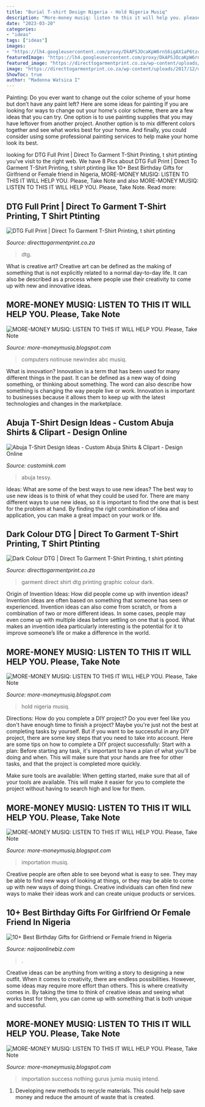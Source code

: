 ```yaml
---
title: "Burial T-shirt Design Nigeria - Hold Nigeria Musiq"
description: "More-money musiq: listen to this it will help you. please, take note"
date: "2023-03-20"
categories:
- "ideas"
tags: ["ideas"]
images:
- "https://lh4.googleusercontent.com/proxy/DkAPSJOcaKpW6rnS6igAX1aP6tzc4WCDXF9FXn_o235cdA-9rsVP4HYaWFU6ATqgwzI4X2yOU51d2wLe1L8m1EgfuEbyoorBpWtyTygJZ7c13TQudbNYvl5Bkw=s0-d"
featuredImage: "https://lh4.googleusercontent.com/proxy/DkAPSJOcaKpW6rnS6igAX1aP6tzc4WCDXF9FXn_o235cdA-9rsVP4HYaWFU6ATqgwzI4X2yOU51d2wLe1L8m1EgfuEbyoorBpWtyTygJZ7c13TQudbNYvl5Bkw=s0-d"
featured_image: "https://directtogarmentprint.co.za/wp-content/uploads/2017/12/direct-to-garment-50-768x960.jpg"
image: "https://directtogarmentprint.co.za/wp-content/uploads/2017/12/direct-to-garment-51.jpg"
ShowToc: true
author: "Madonna Watsica I"
---
```



Painting: Do you ever want to change out the color scheme of your home but don’t have any paint left? Here are some ideas for painting
If you are looking for ways to change out your home's color scheme, there are a few ideas that you can try. One option is to use painting supplies that you may have leftover from another project. Another option is to mix different colors together and see what works best for your home. And finally, you could consider using some professional painting services to help make your home look its best.

	

		
looking for DTG Full Print | Direct To Garment T-Shirt Printing, t shirt ptinting you've visit to the right web. We have 8 Pics about DTG Full Print | Direct To Garment T-Shirt Printing, t shirt ptinting like 10+ Best Birthday Gifts for Girlfriend or Female friend in Nigeria, MORE-MONEY MUSIQ: LISTEN TO THIS IT WILL HELP YOU. Please, Take Note and also MORE-MONEY MUSIQ: LISTEN TO THIS IT WILL HELP YOU. Please, Take Note. Read more:
		
    
## DTG Full Print | Direct To Garment T-Shirt Printing, T Shirt Ptinting

<img loading=lazy src="https://directtogarmentprint.co.za/wp-content/uploads/2017/12/direct-to-garment-50-768x960.jpg" onerror="this.onerror=null;this.src='https://tse4.mm.bing.net/th?id=OIP.EL4F5Z8yL2obe4rajc0raAHaJQ&amp;pid=15.1';" alt="DTG Full Print | Direct To Garment T-Shirt Printing, t shirt ptinting">

_Source: directtogarmentprint.co.za_

>dtg. 

	

What is creative art?
Creative art can be defined as the making of something that is not explicitly related to a normal day-to-day life. It can also be described as a process where people use their creativity to come up with new and innovative ideas.

    
## MORE-MONEY MUSIQ: LISTEN TO THIS IT WILL HELP YOU. Please, Take Note

<img loading=lazy src="https://lh4.googleusercontent.com/proxy/yok81jx0Qu-RZUYDAt9h1b9QTAdjcssVDNOk0BEH3E873lrRKmFodS1CMSAMyFK9Y4kqrSVlUXTYKm83BALYF3YrO8fOZPl3lf_0Kw7_Hzk=s0-d" onerror="this.onerror=null;this.src='https://tse3.mm.bing.net/th?id=OIP.2m-2kBwQjGtcJMkByQciIQHaHa&amp;pid=15.1';" alt="MORE-MONEY MUSIQ: LISTEN TO THIS IT WILL HELP YOU. Please, Take Note">

_Source: more-moneymusiq.blogspot.com_

>computers notinuse newindex abc musiq. 

	

What is innovation?
Innovation is a term that has been used for many different things in the past. It can be defined as a new way of doing something, or thinking about something. The word can also describe how something is changing the way people live or work. Innovation is important to businesses because it allows them to keep up with the latest technologies and changes in the marketplace.

    
## Abuja T-Shirt Design Ideas - Custom Abuja Shirts &amp; Clipart - Design Online

<img loading=lazy src="https://customink-prod.imgix.net/photos/system/images/1012/large/DSC02475.jpg?ixlib=rails-4.0.2&amp;w=600&amp;h=350&amp;fit=crop&amp;crop=faces&amp;fm=jpg&amp;q=85&amp;s=b7c9c01e9c1971deb13c565755d8bafb" onerror="this.onerror=null;this.src='https://tse1.mm.bing.net/th?id=OIP.CM1OoGnZFiROAIpJ-oNtjwHaEU&amp;pid=15.1';" alt="Abuja T-Shirt Design Ideas - Custom Abuja Shirts &amp; Clipart - Design Online">

_Source: customink.com_

>abuja tessy. 

	

Ideas: What are some of the best ways to use new ideas?
The best way to use new ideas is to think of what they could be used for. There are many different ways to use new ideas, so it is important to find the one that is best for the problem at hand. By finding the right combination of idea and application, you can make a great impact on your work or life.

    
## Dark Colour DTG | Direct To Garment T-Shirt Printing, T Shirt Ptinting

<img loading=lazy src="https://directtogarmentprint.co.za/wp-content/uploads/2017/12/direct-to-garment-51.jpg" onerror="this.onerror=null;this.src='https://tse3.mm.bing.net/th?id=OIP._d5lPhd6ZVTgIyhxKXcFgAHaJQ&amp;pid=15.1';" alt="Dark Colour DTG | Direct To Garment T-Shirt Printing, t shirt ptinting">

_Source: directtogarmentprint.co.za_

>garment direct shirt dtg printing graphic colour dark. 

	

Origin of Invention Ideas: How did people come up with invention ideas?
Invention ideas are often based on something that someone has seen or experienced. Invention ideas can also come from scratch, or from a combination of two or more different ideas. In some cases, people may even come up with multiple ideas before settling on one that is good. What makes an invention idea particularly interesting is the potential for it to improve someone’s life or make a difference in the world.

    
## MORE-MONEY MUSIQ: LISTEN TO THIS IT WILL HELP YOU. Please, Take Note

<img loading=lazy src="https://lh3.googleusercontent.com/proxy/O3X1jyImsJISYhXzVp1ZRumTkalQTFGghwFaemNkpb33fpU0K0QvxiH09PzBhXBBmmr19ElbT_tjtbYs1Rfk_gIxBLB80WnPsK-yaZmGdO02q7XaOA=s0-d" onerror="this.onerror=null;this.src='https://tse2.mm.bing.net/th?id=OIP.MUkhcafXRj-oo_R7TwU1TQAAAA&amp;pid=15.1';" alt="MORE-MONEY MUSIQ: LISTEN TO THIS IT WILL HELP YOU. Please, Take Note">

_Source: more-moneymusiq.blogspot.com_

>hold nigeria musiq. 

	

Directions: How do you complete a DIY project?
Do you ever feel like you don't have enough time to finish a project? Maybe you're just not the best at completing tasks by yourself. But if you want to be successful in any DIY project, there are some key steps that you need to take into account. Here are some tips on how to complete a DIY project successfully:
Start with a plan: Before starting any task, it's important to have a plan of what you'll be doing and when. This will make sure that your hands are free for other tasks, and that the project is completed more quickly.

Make sure tools are available: When getting started, make sure that all of your tools are available. This will make it easier for you to complete the project without having to search high and low for them.

    
## MORE-MONEY MUSIQ: LISTEN TO THIS IT WILL HELP YOU. Please, Take Note

<img loading=lazy src="https://lh4.googleusercontent.com/proxy/vdOfc2lfxGqrnz53l__03I_NJmvZ3YOsh9z1tYQfJ0eeVvQQT2HoRC91ygvs9e9rQpMGdwzgf5Y_CzzA2TWa4lgqHxw7EeyYp6Z7BEFlkPkWSilzxxMDS27vVGp_mFN2gV3KZrVlXQ=s0-d" onerror="this.onerror=null;this.src='https://tse2.mm.bing.net/th?id=OIP._Yv5br10sjnyUnDGPQTotAHaJz&amp;pid=15.1';" alt="MORE-MONEY MUSIQ: LISTEN TO THIS IT WILL HELP YOU. Please, Take Note">

_Source: more-moneymusiq.blogspot.com_

>importation musiq. 

	

Creative people are often able to see beyond what is easy to see. They may be able to find new ways of looking at things, or they may be able to come up with new ways of doing things. Creative individuals can often find new ways to make their ideas work and can create unique products or services.

    
## 10+ Best Birthday Gifts For Girlfriend Or Female Friend In Nigeria

<img loading=lazy src="https://www.naijaonlinebiz.com/wp-content/uploads/2021/01/Best-Birthday-Gifts-for-Girlfriend.png" onerror="this.onerror=null;this.src='https://tse3.mm.bing.net/th?id=OIP.dMYyiFsP5H5jgbUl3YKD9QAAAA&amp;pid=15.1';" alt="10+ Best Birthday Gifts for Girlfriend or Female friend in Nigeria">

_Source: naijaonlinebiz.com_

>. 

	

Creative ideas can be anything from writing a story to designing a new outfit. When it comes to creativity, there are endless possibilities. However, some ideas may require more effort than others. This is where creativity comes in. By taking the time to think of creative ideas and seeing what works best for them, you can come up with something that is both unique and successful.

    
## MORE-MONEY MUSIQ: LISTEN TO THIS IT WILL HELP YOU. Please, Take Note

<img loading=lazy src="https://lh4.googleusercontent.com/proxy/DkAPSJOcaKpW6rnS6igAX1aP6tzc4WCDXF9FXn_o235cdA-9rsVP4HYaWFU6ATqgwzI4X2yOU51d2wLe1L8m1EgfuEbyoorBpWtyTygJZ7c13TQudbNYvl5Bkw=s0-d" onerror="this.onerror=null;this.src='https://tse4.mm.bing.net/th?id=OIP.1-6ixVZi70a4H5X_6r03TwHaEO&amp;pid=15.1';" alt="MORE-MONEY MUSIQ: LISTEN TO THIS IT WILL HELP YOU. Please, Take Note">

_Source: more-moneymusiq.blogspot.com_

>importation success nothing gurus jumia musiq intend. 

	

1. Developing new methods to recycle materials. This could help save money and reduce the amount of waste that is created.

